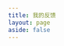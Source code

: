 ```yaml
---
title: 我的反馈
layout: page
aside: false
---
```


<script setup lang="ts">
import ForumUserPage from '../../components/forum/user/ForumUserPage.vue'
</script>

<ForumUserPage />
